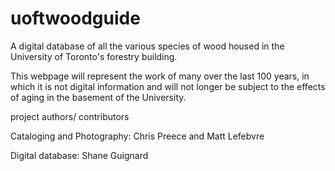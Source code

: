 # uoftwoodguide

A digital database of all the various species of wood housed in the University of Toronto's forestry building. 

This webpage will represent the work of many over the last 100 years, in which it is not digital information and will not longer be subject to the effects of aging in the basement of the University. 

project authors/ contributors

Cataloging and Photography: Chris Preece and Matt Lefebvre

Digital database: Shane Guignard

